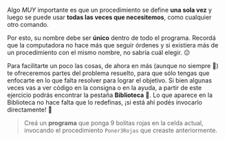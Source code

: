 Algo _MUY_ importante es que un procedimiento se define **una sola vez** y luego se puede usar **todas las veces que necesitemos**, como cualquier otro comando. 

Por esto, su nombre debe ser **único** dentro de todo el programa. Recordá que la computadora no hace más que seguir órdenes y si existiera más de un procedimiento con el mismo nombre, no sabría cuál elegir. :confused:

Para facilitarte un poco las cosas, de ahora en más (aunque no siempre :grimacing:) te ofreceremos partes del problema resuelto, para que sólo tengas que enfocarte en lo que falta resolver para lograr el objetivo. Si bien algunas veces vas a ver código en la consigna o en la ayuda, a partir de este ejercicio podrás encontrar la pestaña **Biblioteca** :raised_hands:. Lo que aparece en la Biblioteca no hace falta que lo redefinas, ¡si está ahí podés invocarlo directamente! :tada:

> Creá un **programa** que ponga 9 bolitas rojas en la celda actual, invocando el procedimiento `Poner3Rojas` que creaste anteriormente.